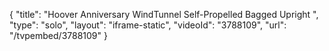 {
    "title": "Hoover Anniversary WindTunnel Self-Propelled Bagged Upright ",
    "type": "solo",
    "layout": "iframe-static",
    "videoId": "3788109",
    "url": "\/tvpembed\/3788109"
}